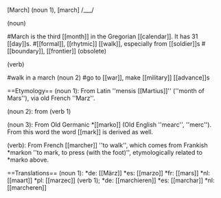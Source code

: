 [March] (noun 1), [march] /___/

(noun)

#March is the third [[month]] in the Gregorian [[calendar]]. It has 31 [[day]]s.
#[[formal]], [[rhytmic]] [[walk]], especially from [[soldier]]s
#[[boundary]], [[frontier]] (obsolete)

(verb)

#walk in a march (noun 2)
#go to [[war]], make [[military]] [[advance]]s

==Etymology==
(noun 1): From Latin ''mensis [[Martius]]'' (''month of Mars''), via old French ''Marz''.

(noun 2): from (verb 1)

(noun 3): From Old Germanic *[[marko]] (Old English ''mearc'', ''merc''). From this word the word [[mark]] is derived as well.

(verb): From French [[marcher]] ''to walk'', which comes from Frankish *markon ''to mark, to press (with the foot)'', etymologically related to *marko above.

==Translations==
(noun 1):
*de: [[M&auml;rz]]
*es: [[marzo]]
*fr: [[mars]]
*nl: [[maart]]
*pl: [[marzec]]
(verb 1);
*de: [[marchieren]]
*es: [[marchar]]
*nl: [[marcheren]]